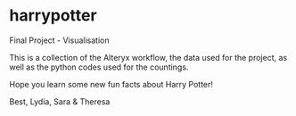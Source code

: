 # harrypotter
Final Project - Visualisation 

This is a collection of the Alteryx workflow, the data used for the project, as well as the python codes used for the countings. 

Hope you learn some new fun facts about Harry Potter!

Best, 
Lydia, Sara & Theresa

